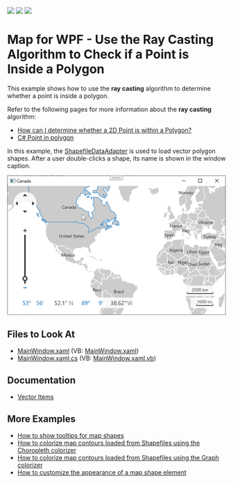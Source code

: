 <!-- default badges list -->
![](https://img.shields.io/endpoint?url=https://codecentral.devexpress.com/api/v1/VersionRange/128571197/21.1.5%2B)
[![](https://img.shields.io/badge/Open_in_DevExpress_Support_Center-FF7200?style=flat-square&logo=DevExpress&logoColor=white)](https://supportcenter.devexpress.com/ticket/details/T425356)
[![](https://img.shields.io/badge/📖_How_to_use_DevExpress_Examples-e9f6fc?style=flat-square)](https://docs.devexpress.com/GeneralInformation/403183)
<!-- default badges end -->

# Map for WPF - Use the Ray Casting Algorithm to Check if a Point is Inside a Polygon

This example shows how to use the **ray casting** algorithm to determine whether a point is inside a polygon.

Refer to the following pages for more information about the **ray casting** algorithm:

* [How can I determine whether a 2D Point is within a Polygon?](https://stackoverflow.com/questions/217578/how-can-i-determine-whether-a-2d-point-is-within-a-polygon)
* [C# Point in polygon](https://stackoverflow.com/questions/4243042/c-sharp-point-in-polygon)

In this example, the [ShapefileDataAdapter](https://docs.devexpress.com/WPF/DevExpress.Xpf.Map.ShapefileDataAdapter?p=netframework) is used to load vector polygon shapes. After a user double-clicks a shape, its name is shown in the window caption.

![Resulting map](Images/resulting-map.png)

## Files to Look At

* [MainWindow.xaml](./CS/DXMapShapeFile1/MainWindow.xaml) (VB: [MainWindow.xaml](./VB/DXMapShapeFile1/MainWindow.xaml))
* [MainWindow.xaml.cs](./CS/DXMapShapeFile1/MainWindow.xaml.cs) (VB: [MainWindow.xaml.vb](./VB/DXMapShapeFile1/MainWindow.xaml.vb))

## Documentation

* [Vector Items](https://docs.devexpress.com/WPF/11972/controls-and-libraries/map-control/visual-elements/vector-items)

## More Examples

* [How to show tooltips for map shapes](https://github.com/DevExpress-Examples/how-to-show-tooltips-for-map-shapes-e4225)
* [How to colorize map contours loaded from Shapefiles using the Choropleth colorizer](https://github.com/DevExpress-Examples/how-to-colorize-map-contours-loaded-from-shapefiles-using-the-choropleth-colorizer-e4587)
* [How to colorize map contours loaded from Shapefiles using the Graph colorizer](https://github.com/DevExpress-Examples/how-to-colorize-map-contours-loaded-from-shapefiles-using-the-graph-colorizer-e4719)
* [How to customize the appearance of a map shape element](https://github.com/DevExpress-Examples/how-to-customize-the-appearance-of-a-map-shape-element-e4263)
